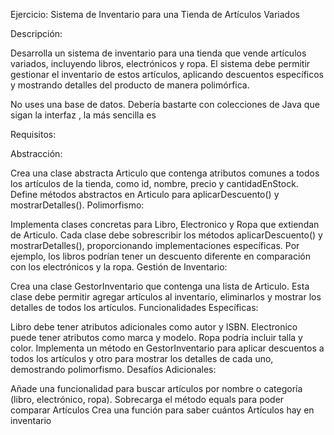 Ejercicio: Sistema de Inventario para una Tienda de Artículos Variados

Descripción:

Desarrolla un sistema de inventario para una tienda que vende artículos variados, incluyendo libros, electrónicos y ropa. El sistema debe permitir gestionar el inventario de estos artículos, aplicando descuentos específicos y mostrando detalles del producto de manera polimórfica.

No uses una base de datos. Debería bastarte con colecciones de Java que sigan la interfaz , la más sencilla es

Requisitos:

Abstracción:

Crea una clase abstracta Articulo que contenga atributos comunes a todos los artículos de la tienda, como id, nombre, precio y cantidadEnStock.
Define métodos abstractos en Articulo para aplicarDescuento() y mostrarDetalles().
Polimorfismo:

Implementa clases concretas para Libro, Electronico y Ropa que extiendan de Articulo.
Cada clase debe sobrescribir los métodos aplicarDescuento() y mostrarDetalles(), proporcionando implementaciones específicas. Por ejemplo, los libros podrían tener un descuento diferente en comparación con los electrónicos y la ropa.
Gestión de Inventario:

Crea una clase GestorInventario que contenga una lista de Articulo. Esta clase debe permitir agregar artículos al inventario, eliminarlos y mostrar los detalles de todos los artículos.
Funcionalidades Específicas:

Libro debe tener atributos adicionales como autor y ISBN.
Electronico puede tener atributos como marca y modelo.
Ropa podría incluir talla y color.
Implementa un método en GestorInventario para aplicar descuentos a todos los artículos y otro para mostrar los detalles de cada uno, demostrando polimorfismo.
Desafíos Adicionales:

Añade una funcionalidad para buscar artículos por nombre o categoría (libro, electrónico, ropa).
Sobrecarga el método equals para poder comparar Artículos
Crea una función para saber cuántos Artículos hay en inventario
